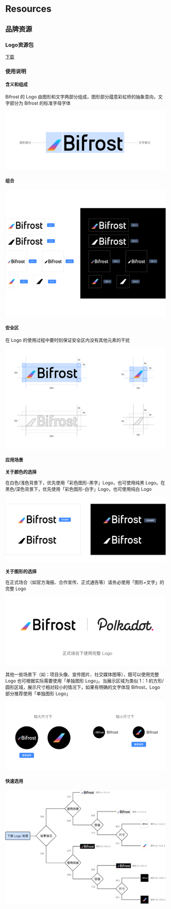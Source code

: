 # Resources

## 品牌资源

### Logo资源包

[下载](https://github.com/bifrost-finance/design-assets/raw/master/brand/Bifrost-Logo-Assets.zip)

### 使用说明

#### 含义和组成

Bifrost 的 Logo 由图形和文字两部分组成，图形部分蕴意彩虹桥的抽象意向，文字部分为 Bifrost 的标准字母字体

![](../.gitbook/assets/brand-assets-01.png)

#### 组合

![](../.gitbook/assets/brand-assets-02.png)

#### 安全区

在 Logo 的使用过程中要时刻保证安全区内没有其他元素的干扰

![](../.gitbook/assets/brand-assets-03.png)

#### 应用场景

**关于颜色的选择**

在白色/浅色背景下，优先使用「彩色图形-黑字」Logo，也可使用纯黑 Logo。在黑色/深色背景下，优先使用「彩色图形-白字」Logo，也可使用纯白 Logo

![](../.gitbook/assets/brand-assets-04.png)

**关于图形的选择**

在正式场合（如官方海报、合作宣传、正式通告等）请务必使用「图形+文字」的完整 Logo

![](../.gitbook/assets/brand-assets-05.png)

其他一些场景下（如：项目头像、宣传图片、社交媒体图等），既可以使用完整 Logo 也可根据实际需要使用「单独图形 Logo」。当展示区域为类似 1：1 的方形/圆形区域，展示尺寸相对较小的情况下，如果有明确的文字体现 Bifrost，Logo 部分推荐使用「单独图形 Logo」

![](../.gitbook/assets/brand-assets-06.png)

#### 快速选用

![](../.gitbook/assets/brand-assets-07.png)

